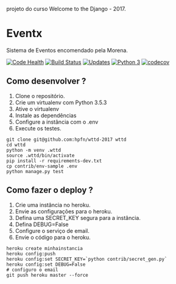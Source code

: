 projeto do curso Welcome to the Django - 2017.
 
# Eventx
Sistema de Eventos encomendado pela Morena.

[![Code Health](https://landscape.io/github/hpfn/wttd-2017/master/landscape.svg?style=flat)](https://landscape.io/github/hpfn/wttd-2017/master)
[![Build Status](https://travis-ci.org/hpfn/wttd-2017.svg?branch=master)](https://travis-ci.org/hpfn/wttd-2017)
[![Updates](https://pyup.io/repos/github/hpfn/wttd-2017/shield.svg)](https://pyup.io/repos/github/hpfn/wttd-2017/)
[![Python 3](https://pyup.io/repos/github/hpfn/wttd-2017/python-3-shield.svg)](https://pyup.io/repos/github/hpfn/wttd-2017/)
[![codecov](https://codecov.io/gh/hpfn/wttd-2017/branch/master/graph/badge.svg)](https://codecov.io/gh/hpfn/wttd-2017)

## Como desenvolver ?

1. Clone o repositório.
2. Crie um virtualenv com Python 3.5.3
3. Ative o virtualenv
4. Instale as dependências
5. Configure a instância com o .env
6. Execute os testes.

```console
git clone git@github.com:hpfn/wttd-2017 wttd
cd wttd
python -m venv .wttd
source .wttd/bin/activate
pip install -r requirements-dev.txt
cp contrib/env-sample .env
python manage.py test
```

## Como fazer o deploy ?

1. Crie uma instância no heroku.
2. Envie as configurações para o heroku.
3. Defina uma SECRET_KEY segura para a instância.
4. Defina DEBUG=False
5. Configure o serviço de email.
6. Envie o código para o heroku.

```console
heroku create minhainstancia
heroku config:push
heroku config:set SECRET_KEY=`python contrib/secret_gen.py`
heroku config:set DEBUG=False
# configuro o email
git push heroku master --force
```
 
 
 
